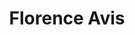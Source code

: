 ---
title: Florence Avis 
submitted: 2021-09-27 
gender: Female 
course: 
  - English BA
graduated: 2021
award: #Best Newcomer 2019 Boat Party
contact_allowed: true

--- 